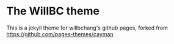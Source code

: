 # The WillBC theme

This is a jekyll theme for willbchang's github pages, forked from https://github.com/pages-themes/cayman
